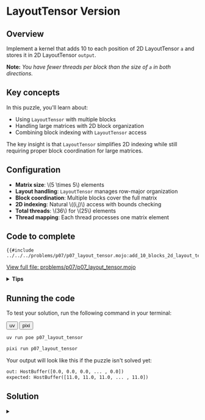 # LayoutTensor Version

## Overview

Implement a kernel that adds 10 to each position of 2D LayoutTensor `a` and stores it in 2D LayoutTensor `output`.

**Note:** _You have fewer threads per block than the size of `a` in both directions._

## Key concepts

In this puzzle, you'll learn about:
- Using `LayoutTensor` with multiple blocks
- Handling large matrices with 2D block organization
- Combining block indexing with `LayoutTensor` access

The key insight is that `LayoutTensor` simplifies 2D indexing while still requiring proper block coordination for large matrices.

## Configuration

- **Matrix size**: \\(5 \times 5\\) elements
- **Layout handling**: `LayoutTensor` manages row-major organization
- **Block coordination**: Multiple blocks cover the full matrix
- **2D indexing**: Natural \\((i,j)\\) access with bounds checking
- **Total threads**: \\(36\\) for \\(25\\) elements
- **Thread mapping**: Each thread processes one matrix element

## Code to complete

```mojo
{{#include ../../../problems/p07/p07_layout_tensor.mojo:add_10_blocks_2d_layout_tensor}}
```
<a href="{{#include ../_includes/repo_url.md}}/blob/main/problems/p07/p07_layout_tensor.mojo" class="filename">View full file: problems/p07/p07_layout_tensor.mojo</a>

<details>
<summary><strong>Tips</strong></summary>

<div class="solution-tips">

1. Calculate global indices: `row = block_dim.y * block_idx.y + thread_idx.y`, `col = block_dim.x * block_idx.x + thread_idx.x`
2. Add guard: `if row < size and col < size`
3. Inside guard: think about how to add 10 to 2D LayoutTensor
</div>
</details>

## Running the code

To test your solution, run the following command in your terminal:

<div class="code-tabs" data-tab-group="package-manager">
  <div class="tab-buttons">
    <button class="tab-button">uv</button>
    <button class="tab-button">pixi</button>
  </div>
  <div class="tab-content">

```bash
uv run poe p07_layout_tensor
```

  </div>
  <div class="tab-content">

```bash
pixi run p07_layout_tensor
```

  </div>
</div>

Your output will look like this if the puzzle isn't solved yet:
```txt
out: HostBuffer([0.0, 0.0, 0.0, ... , 0.0])
expected: HostBuffer([11.0, 11.0, 11.0, ... , 11.0])
```

## Solution

<details class="solution-details">
<summary></summary>

```mojo
{{#include ../../../solutions/p07/p07_layout_tensor.mojo:add_10_blocks_2d_layout_tensor_solution}}
```

<div class="solution-explanation">

This solution demonstrates how LayoutTensor simplifies 2D block-based processing:

1. **2D thread indexing**
   - Global row: `block_dim.y * block_idx.y + thread_idx.y`
   - Global col: `block_dim.x * block_idx.x + thread_idx.x`
   - Maps thread grid to tensor elements:
     ```txt
     5×5 tensor with 3×3 blocks:

     Block (0,0)         Block (1,0)
     [(0,0) (0,1) (0,2)] [(0,3) (0,4)    *  ]
     [(1,0) (1,1) (1,2)] [(1,3) (1,4)    *  ]
     [(2,0) (2,1) (2,2)] [(2,3) (2,4)    *  ]

     Block (0,1)         Block (1,1)
     [(3,0) (3,1) (3,2)] [(3,3) (3,4)    *  ]
     [(4,0) (4,1) (4,2)] [(4,3) (4,4)    *  ]
     [  *     *     *  ] [  *     *      *  ]
     ```
     (* = thread exists but outside tensor bounds)

2. **LayoutTensor benefits**
   - Natural 2D indexing: `tensor[row, col]` instead of manual offset calculation
   - Automatic memory layout optimization
   - Example access pattern:
     ```txt
     Raw memory:         LayoutTensor:
     row * size + col    tensor[row, col]
     (2,1) -> 11        (2,1) -> same element
     ```

3. **Bounds checking**
   - Guard `row < size and col < size` handles:
     - Excess threads in partial blocks
     - Edge cases at tensor boundaries
     - Automatic memory layout handling by LayoutTensor
     - 36 threads (2×2 blocks of 3×3) for 25 elements

4. **Block coordination**
   - Each 3×3 block processes part of 5×5 tensor
   - LayoutTensor handles:
     - Memory layout optimization
     - Efficient access patterns
     - Block boundary coordination
     - Cache-friendly data access

This pattern shows how LayoutTensor simplifies 2D block processing while maintaining optimal memory access patterns and thread coordination.
</div>
</details>
